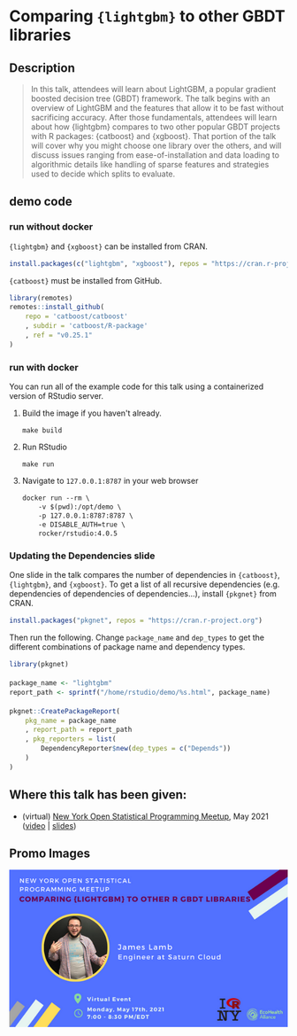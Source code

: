 # Comparing `{lightgbm}` to other GBDT libraries

## Description

> In this talk, attendees will learn about LightGBM, a popular gradient boosted decision tree (GBDT) framework. The talk begins with an overview of LightGBM and the features that allow it to be fast without sacrificing accuracy. After those fundamentals, attendees will learn about how {lightgbm} compares to two other popular GBDT projects with R packages: {catboost} and {xgboost}. That portion of the talk will cover why you might choose one library over the others, and will discuss issues ranging from ease-of-installation and data loading to algorithmic details like handling of sparse features and strategies used to decide which splits to evaluate.

## demo code

### run without docker

`{lightgbm}` and `{xgboost}` can be installed from CRAN.

```r
install.packages(c("lightgbm", "xgboost"), repos = "https://cran.r-project.org")
```

`{catboost}` must be installed from GitHub.

```r
library(remotes)
remotes::install_github(
    repo = 'catboost/catboost'
    , subdir = 'catboost/R-package'
    , ref = "v0.25.1"
)
```

### run with docker

You can run all of the example code for this talk using a containerized version of RStudio server.

1. Build the image if you haven't already.

    ```shell
    make build
    ```

2. Run RStudio

    ```shell
    make run
    ```

3. Navigate to `127.0.0.1:8787` in your web browser

    ```shell
    docker run --rm \
        -v $(pwd):/opt/demo \
        -p 127.0.0.1:8787:8787 \
        -e DISABLE_AUTH=true \
        rocker/rstudio:4.0.5
    ```

### Updating the Dependencies slide

One slide in the talk compares the number of dependencies in `{catboost}`, `{lightgbm}`, and `{xgboost}`. To get a list of all recursive dependencies (e.g. dependencies of dependencies of dependencies...), install `{pkgnet}` from CRAN.

```r
install.packages("pkgnet", repos = "https://cran.r-project.org")
```

Then run the following. Change `package_name` and `dep_types` to get the different combinations of package name and dependency types.

```r
library(pkgnet)

package_name <- "lightgbm"
report_path <- sprintf("/home/rstudio/demo/%s.html", package_name)

pkgnet::CreatePackageReport(
    pkg_name = package_name
    , report_path = report_path
    , pkg_reporters = list(
        DependencyReporter$new(dep_types = c("Depends"))
    )
)
```

## Where this talk has been given:

* (virtual) [New York Open Statistical Programming Meetup](https://www.meetup.com/nyhackr/events/277831968), May 2021 ([video](https://www.youtube.com/watch?v=z64JFJQR_J0) | [slides](https://docs.google.com/presentation/d/15KKUrzTrFVmT-XmjXLfLS1R0pP5r8qenSZHGzVg1LKI/edit?usp=sharing))

## Promo Images

![](./ny-rstats.png)
